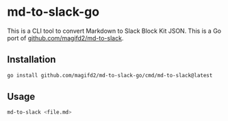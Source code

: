# md-to-slack-go

This is a CLI tool to convert Markdown to Slack Block Kit JSON.
This is a Go port of [github.com/magifd2/md-to-slack](https://github.com/magifd2/md-to-slack).

## Installation

```bash
go install github.com/magifd2/md-to-slack-go/cmd/md-to-slack@latest
```

## Usage

```bash
md-to-slack <file.md>
```

